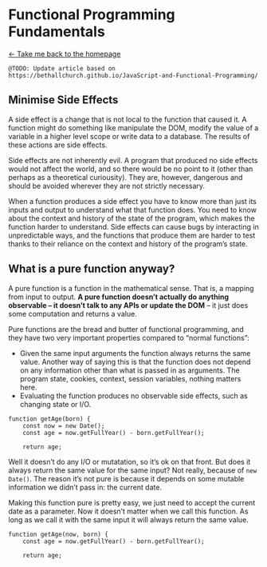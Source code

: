 # Functional Programming Fundamentals

[← Take me back to the homepage](/README.md)

```
@TODO: Update article based on https://bethallchurch.github.io/JavaScript-and-Functional-Programming/
```

## Minimise Side Effects

A side effect is a change that is not local to the function that caused it. A function might do something like manipulate the DOM, modify the value of a variable in a higher level scope or write data to a database. The results of these actions are side effects.

Side effects are not inherently evil. A program that produced no side effects would not affect the world, and so there would be no point to it (other than perhaps as a theoretical curiousity). They are, however, dangerous and should be avoided wherever they are not strictly necessary.

When a function produces a side effect you have to know more than just its inputs and output to understand what that function does. You need to know about the context and history of the state of the program, which makes the function harder to understand. Side effects can cause bugs by interacting in unpredictable ways, and the functions that produce them are harder to test thanks to their reliance on the context and history of the program’s state.

## What is a pure function anyway?

A pure function is a function in the mathematical sense. That is, a mapping from input to output. **A pure function doesn’t actually do anything observable – it doesn’t talk to any APIs or update the DOM** – it just does some computation and returns a value.

Pure functions are the bread and butter of functional programming, and they have two very important properties compared to “normal functions”:

* Given the same input arguments the function always returns the same value. Another way of saying this is that the function does not depend on any information other than what is passed in as arguments. The program state, cookies, context, session variables, nothing matters here.
* Evaluating the function produces no observable side effects, such as changing state or I/O.


```
function getAge(born) {
    const now = new Date();
    const age = now.getFullYear() - born.getFullYear();
    
    return age;
```

Well it doesn’t do any I/O or mutatation, so it’s ok on that front. But does it always return the same value for the same input? Not really, because of `new Date()`. The reason it’s not pure is because it depends on some mutable information we didn’t pass in: the current date.

Making this function pure is pretty easy, we just need to accept the current date as a parameter. Now it doesn’t matter when we call this function. As long as we call it with the same input it will always return the same value.

```
function getAge(now, born) {
    const age = now.getFullYear() - born.getFullYear();
    
    return age;
```

